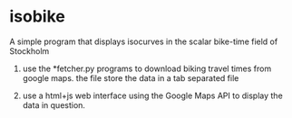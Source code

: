 # isobike
A simple program that displays isocurves in the scalar bike-time field of Stockholm

1) use the *fetcher.py programs to download biking travel times from google maps. the file store the data in a tab separated file

2) use a html+js web interface using the Google Maps API to display the data in question.
